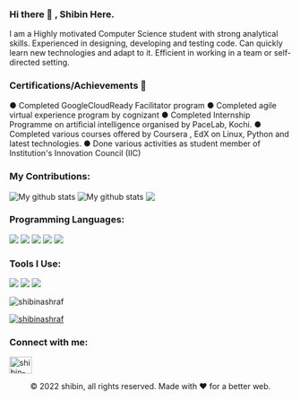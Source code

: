 <h3 align="left">Hi there 👋 , Shibin Here. </h3>

  I am a Highly motivated Computer Science student with strong analytical skills. Experienced in designing, developing and testing code. Can quickly learn new technologies and adapt to it. Efficient in working in a team or self- directed setting.


 <h3 align="left">Certifications/Achievements 🥉</h3>


●	Completed  GoogleCloudReady Facilitator program
●	Completed agile virtual experience program by cognizant
●	Completed Internship Programme on artificial intelligence organised by PaceLab, Kochi.
●	Completed various courses offered by Coursera , EdX on  Linux, Python and  latest technologies.
●	Done various activities as student member of Institution's Innovation Council (IIC)


 <h3 align="left">My Contributions:</h3>

<img align="center" src="https://github-readme-streak-stats.herokuapp.com?user=timcreative&theme=vue-dark&hide_border=true&date_format=M%20j%5B%2C%20Y%5D" alt="My github stats" />

<img align="center" src="https://github-readme-stats.vercel.app/api?username=timcreative&show_icons=true&include_all_commits=true&theme=cobalt&hide_border=true" alt="My github stats" /> 

<img align="center" src="https://github-readme-stats.vercel.app/api/top-langs/?username=timcreative&layout=compact&theme=cobalt&hide_border=true" />



 <h3 align="left">Programming Languages:</h3>

<p>
  <img src="https://img.shields.io/badge/Python-3776AB?style=for-the-badge&logo=python&logoColor=white" />
  <img src="https://img.shields.io/badge/HTML5-E34F26?style=for-the-badge&logo=html5&logoColor=white" />
  <img src="https://img.shields.io/badge/CSS3-1572B6?style=for-the-badge&logo=css3&logoColor=white" />
  <img src="https://img.shields.io/badge/C-00599C?style=for-the-badge&logo=c&logoColor=white" />
  <img src="https://img.shields.io/badge/Java-ED8B00?style=for-the-badge&logo=java&logoColor=white" />
</p>

<h3 align="left">Tools I Use:</h3>

<p>
  <img src="https://img.shields.io/badge/Visual_Studio_Code-0078D4?style=for-the-badge&logo=visual%20studio%20code&logoColor=white" />
  <img src="https://img.shields.io/badge/Visual_Studio-5C2D91?style=for-the-badge&logo=visual%20studio&logoColor=white" />
  <img src="https://img.shields.io/badge/Eclipse-2C2255?style=for-the-badge&logo=eclipse&logoColor=white" />
</p>


<p align="left"> <img src="https://komarev.com/ghpvc/?username=shibinashraf&label=Profile%20views&color=0e75b6&style=flat" alt="shibinashraf" /> </p>

<p align="left"> <a href="https://github.com/ryo-ma/github-profile-trophy"><img src="https://github-profile-trophy.vercel.app/?username=shibinashraf" alt="shibinashraf" /></a> </p>

<h3 align="left">Connect with me:</h3>
<p align="left">
<a href="https://linkedin.com/in/shibin-ashraf" target="blank"><img align="center" src="https://raw.githubusercontent.com/rahuldkjain/github-profile-readme-generator/master/src/images/icons/Social/linked-in-alt.svg" alt="shibin-ashraf" height="30" width="40" /></a>
</p>

<p align="center"> © 2022 shibin, all rights reserved. Made with ❤️ for a better web. </p>
<p align="center">
</p>
